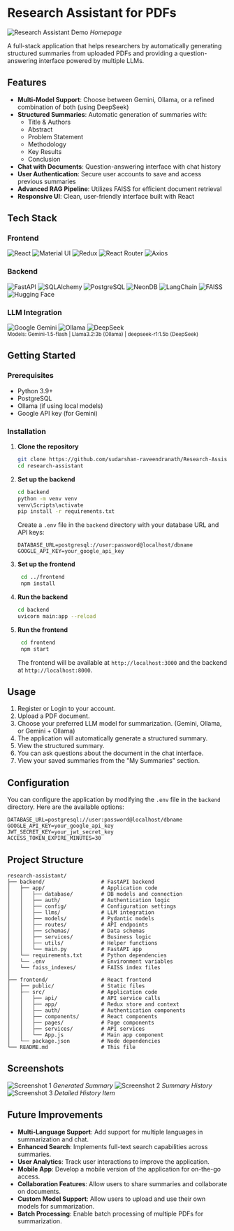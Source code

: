 # Research Assistant for PDFs

![Research Assistant Demo](./screenshots/Screenshot1.png) *Homepage*

A full-stack application that helps researchers by automatically generating structured summaries from uploaded PDFs and providing a question-answering interface powered by multiple LLMs.

## Features

- **Multi-Model Support**: Choose between Gemini, Ollama, or a refined combination of both (using DeepSeek)
- **Structured Summaries**: Automatic generation of summaries with:
  - Title & Authors
  - Abstract
  - Problem Statement
  - Methodology
  - Key Results
  - Conclusion
- **Chat with Documents**: Question-answering interface with chat history
- **User Authentication**: Secure user accounts to save and access previous summaries
- **Advanced RAG Pipeline**: Utilizes FAISS for efficient document retrieval
- **Responsive UI**: Clean, user-friendly interface built with React

## Tech Stack

### Frontend

<p align="left">
  <img src="https://img.shields.io/badge/React-20232A?style=for-the-badge&logo=react&logoColor=61DAFB" alt="React" />
  <img src="https://img.shields.io/badge/Material%20UI-007FFF?style=for-the-badge&logo=mui&logoColor=white" alt="Material UI" />
  <img src="https://img.shields.io/badge/Redux-593D88?style=for-the-badge&logo=redux&logoColor=white" alt="Redux" />
  <img src="https://img.shields.io/badge/React_Router-CA4245?style=for-the-badge&logo=react-router&logoColor=white" alt="React Router" />
  <img src="https://img.shields.io/badge/Axios-5A29E4?style=for-the-badge&logo=axios&logoColor=white" alt="Axios" />
</p>

### Backend

<p align="left">
  <img src="https://img.shields.io/badge/FastAPI-005571?style=for-the-badge&logo=fastapi" alt="FastAPI" />
  <img src="https://img.shields.io/badge/SQLAlchemy-1C1C1C?style=for-the-badge&logo=python&logoColor=white" alt="SQLAlchemy" />
  <img src="https://img.shields.io/badge/PostgreSQL-316192?style=for-the-badge&logo=postgresql&logoColor=white" alt="PostgreSQL" />
  <img src="https://img.shields.io/badge/NeonDB-00f000?style=for-the-badge&logo=neondatabase&logoColor=white" alt="NeonDB" />
  <img src="https://img.shields.io/badge/LangChain-00A67E?style=for-the-badge&logo=langchain&logoColor=white" alt="LangChain" />
  <img src="https://img.shields.io/badge/FAISS-FF6B00?style=for-the-badge&logo=facebook&logoColor=white" alt="FAISS" />
  <img src="https://img.shields.io/badge/Hugging%20Face-FFD21E?style=for-the-badge&logo=huggingface&logoColor=black" alt="Hugging Face" />
</p>

### LLM Integration

<p align="left">
  <img src="https://img.shields.io/badge/Google%20Gemini-4285F4?style=for-the-badge&logo=google&logoColor=white" alt="Google Gemini" />
  <img src="https://img.shields.io/badge/Ollama-7D7DFF?style=for-the-badge&logo=ollama&logoColor=white" alt="Ollama" />
  <img src="https://img.shields.io/badge/DeepSeek-00CCFF?style=for-the-badge&logo=deepseek&logoColor=black" alt="DeepSeek" />
  <br>
  <small>Models: Gemini-1.5-flash | Llama3.2:3b (Ollama) | deepseek-r1:1.5b (DeepSeek)</small>
</p>

## Getting Started

### Prerequisites

- Python 3.9+
- PostgreSQL
- Ollama (if using local models)
- Google API key (for Gemini)

### Installation

1. **Clone the repository**

   ```bash
   git clone https://github.com/sudarshan-raveendranath/Research-Assistant-for-PDFs.git
   cd research-assistant
    ```
2. **Set up the backend**

   ```bash
   cd backend
   python -m venv venv
   venv\Scripts\activate
   pip install -r requirements.txt
   ```

   Create a `.env` file in the `backend` directory with your database URL and API keys:

   ```plaintext
   DATABASE_URL=postgresql://user:password@localhost/dbname
   GOOGLE_API_KEY=your_google_api_key
   ```
3. **Set up the frontend**

   ```bash
    cd ../frontend
    npm install
    ```
4. **Run the backend**

   ```bash
   cd backend
   uvicorn main:app --reload
   ```
5. **Run the frontend**

   ```bash
    cd frontend
    npm start
    ```
   The frontend will be available at `http://localhost:3000` and the backend at `http://localhost:8000`.

## Usage
1. Register or Login to your account.
2. Upload a PDF document.
3. Choose your preferred LLM model for summarization. (Gemini, Ollama, or Gemini + Ollama)
3. The application will automatically generate a structured summary.
4. View the structured summary.
4. You can ask questions about the document in the chat interface.
5. View your saved summaries from the "My Summaries" section.

## Configuration
You can configure the application by modifying the `.env` file in the `backend` directory. Here are the available options:

```plaintext
DATABASE_URL=postgresql://user:password@localhost/dbname
GOOGLE_API_KEY=your_google_api_key
JWT_SECRET_KEY=your_jwt_secret_key
ACCESS_TOKEN_EXPIRE_MINUTES=30
```

## Project Structure

```
research-assistant/
├── backend/                  # FastAPI backend
│   ├── app/                  # Application code
│   │   ├── database/         # DB models and connection
│   │   ├── auth/             # Authentication logic
│   │   ├── config/           # Configuration settings
│   │   ├── llms/             # LLM integration
│   │   ├── models/           # Pydantic models
│   │   ├── routes/           # API endpoints
│   │   ├── schemas/          # Data schemas
│   │   ├── services/         # Business logic
│   │   ├── utils/            # Helper functions
│   │   └── main.py           # FastAPI app
│   └── requirements.txt      # Python dependencies
│   └── .env                  # Environment variables
│   └── faiss_indexes/        # FAISS index files
│
├── frontend/                 # React frontend
│   ├── public/               # Static files
│   ├── src/                  # Application code
│   │   ├── api/              # API service calls
│   │   ├── app/              # Redux store and context
│   │   ├── auth/             # Authentication components
│   │   ├── components/       # React components
│   │   ├── pages/            # Page components
│   │   ├── services/         # API services
│   │   └── App.js            # Main app component
│   └── package.json          # Node dependencies
└── README.md                 # This file
```

## Screenshots
![Screenshot 1](./screenshots/Screenshot2.png) *Generated Summary*
![Screenshot 2](./screenshots/Screenshot3.png) *Summary History*
![Screenshot 3](./screenshots/Screenshot4.png) *Detailed History Item*

## Future Improvements

- **Multi-Language Support**: Add support for multiple languages in summarization and chat.
- **Enhanced Search**: Implements full-text search capabilities across summaries.
- **User Analytics**: Track user interactions to improve the application.
- **Mobile App**: Develop a mobile version of the application for on-the-go access.
- **Collaboration Features**: Allow users to share summaries and collaborate on documents.
- **Custom Model Support**: Allow users to upload and use their own models for summarization.
- **Batch Processing**: Enable batch processing of multiple PDFs for summarization.
   
   
